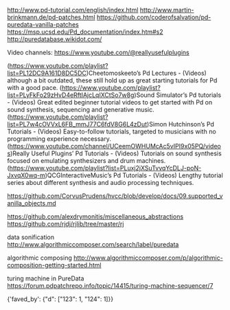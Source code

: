 http://www.pd-tutorial.com/english/index.html
http://www.martin-brinkmann.de/pd-patches.html
https://github.com/coderofsalvation/pd-puredata-vanilla-patches
https://msp.ucsd.edu/Pd_documentation/index.htm#s2
http://puredatabase.wikidot.com/

Video channels:
https://www.youtube.com/@reallyusefulplugins


(https://www.youtube.com/playlist?list=PL12DC9A161D8DC5DC)Cheetomoskeeto’s Pd Lectures - (Videos) although a bit outdated, these still hold up as great starting tutorials for Pd with a good pace.
(https://www.youtube.com/playlist?list=PLyFkFo29zHvD4eRftIAjcLqIXCtSo7w8g)Sound Simulator’s Pd tutorials - (Videos) Great edited beginner tutorial videos to get started with Pd on sound synthesis, sequencing and generative music.
(https://www.youtube.com/playlist?list=PL7w4cOVVxL6FB_mmJ77C6fdV8G6L4zDut)Simon Hutchinson’s Pd Tutorials - (Videos) Easy-to-follow tutorials, targeted to musicians with no programming experience necessary.
(https://www.youtube.com/channel/UCeemOWHUMcAc5vIPI9x05PQ/videos)Really Useful Plugins’ Pd Tutorials - (Videos) Tutorials on sound synthesis focused on emulating synthesizers and drum machines.
(https://www.youtube.com/playlist?list=PLuxj2jXSuTvvqYcDLJ-poN-JxvqX0wq-m)QCGInteractiveMusic’s Pd Tutorials - (Videos) Lengthy tutorial series about different synthesis and audio processing techniques.


https://github.com/CorvusPrudens/hvcc/blob/develop/docs/09.supported_vanilla_objects.md

https://github.com/alexdrymonitis/miscellaneous_abstractions
https://github.com/rjdj/rjlib/tree/master/rj

data sonification
http://www.algorithmiccomposer.com/search/label/puredata

algorithmic composing
http://www.algorithmiccomposer.com/p/algorithmic-composition-getting-started.html

turing machine in PureData
https://forum.pdpatchrepo.info/topic/14415/turing-machine-sequencer/7

{'faved_by': {"d": ["123": 1, "124": 1]}}
